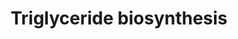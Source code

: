 ---
annotations:
- id: PW:0000736
  parent: classic metabolic pathway
  type: Pathway Ontology
  value: triacylglycerol biosynthetic pathway
- id: PW:0000002
  parent: classic metabolic pathway
  type: Pathway Ontology
  value: classic metabolic pathway
authors:
- M.Braymer
- MaintBot
- Ddigles
- Egonw
- Eweitz
- Khanspers
citedin: ''
communities: []
description: 'Triacylglycerol (TAG) is the major lipid reserve in plants and animals.
  The assembly of TAG occurs in the endoplasmic reticulum (ER). Four consecutive reactions
  are catalyzed by ER membrane bound enzymes. The two intermediates, phosphatidate
  and 1,2-diacylglycerol, are also substrates for the synthesis of membrane lipids
  glycosylglycerides and phosphoglycerides. Thus, the last step in the pathway, catalyzed
  by diacylglycerol acyltransferase, is the only dedicated step in triacylglycerol
  synthesis.  Source: [yeastgenome.org](https://pathway.yeastgenome.org/).'
last-edited: 2025-06-23
ndex: null
organisms:
- Saccharomyces cerevisiae
redirect_from:
- /index.php/Pathway:WP266
- /instance/WP266
- /instance/WP266_r139569
revision: r139569
schema-jsonld:
- '@context': https://schema.org/
  '@id': https://wikipathways.github.io/pathways/WP266.html
  '@type': Dataset
  creator:
    '@type': Organization
    name: WikiPathways
  description: 'Triacylglycerol (TAG) is the major lipid reserve in plants and animals.
    The assembly of TAG occurs in the endoplasmic reticulum (ER). Four consecutive
    reactions are catalyzed by ER membrane bound enzymes. The two intermediates, phosphatidate
    and 1,2-diacylglycerol, are also substrates for the synthesis of membrane lipids
    glycosylglycerides and phosphoglycerides. Thus, the last step in the pathway,
    catalyzed by diacylglycerol acyltransferase, is the only dedicated step in triacylglycerol
    synthesis.  Source: [yeastgenome.org](https://pathway.yeastgenome.org/).'
  keywords:
  - 1,2-diacyl-sn-glycerol
  - 1,2-diacyl-sn-glycerol 3-phosphate
  - 1-acyl-sn-glycero-3-phosphocholine
  - 1-acyl-sn-glycerol 3-phosphate
  - Acyl-CoA
  - COENZYME A
  - DGA1
  - DPP1
  - GPT2
  - H₂O
  - LPP1
  - LRO1
  - PAH1
  - Phosphate
  - SCT1
  - SLC1
  - phosphatidylcholine
  - sn-glycerol 3-phosphate
  - triacyl-sn-glycerol
  license: CC0
  name: Triglyceride biosynthesis
seo: CreativeWork
title: Triglyceride biosynthesis
wpid: WP266
---